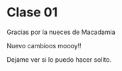 # Clase 01
Gracias por la nueces de Macadamia

Nuevo cambioos moooy!! 

Dejame ver si lo puedo hacer solito. 